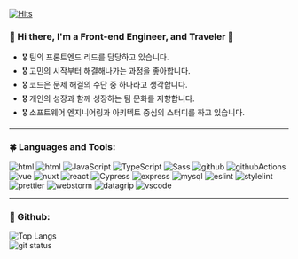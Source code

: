 [![Hits](https://hits.seeyoufarm.com/api/count/incr/badge.svg?url=https%3A%2F%2Fgithub.com%2Fmitrvlr%2Fhit-counter&count_bg=%2334AEFF&title_bg=%23555555&icon=&icon_color=%23FFFFFF&title=hits&edge_flat=false)](https://hits.seeyoufarm.com)

### 🌻 Hi there, I'm a Front-end Engineer, and Traveler 👋

- 🎖 팀의 프론트엔드 리드를 담당하고 있습니다.
- 🎖 고민의 시작부터 해결해나가는 과정을 좋아합니다.
- 🎖 코드은 문제 해결의 수단 중 하나라고 생각합니다.
- 🎖 개인의 성장과 함께 성장하는 팀 문화를 지향합니다.
- 🎖 소프트웨어 엔지니어링과 아키텍트 중심의 스터디를 하고 있습니다.

---

### 🍀 Languages and Tools:
<!-- Copyright by github.com/mitrvlr -->
<img src="https://img.shields.io/badge/-HTML5-E34F26?style=flat&logo=html5&logoColor=fff" alt="html"/> <img src="https://img.shields.io/badge/-CSS3-1572B6?style=flat&logo=css3&logoColor=fff" alt="html"/>
<img src="https://img.shields.io/badge/-JavaScript-F7DF1E?style=flat&logo=javascript&logoColor=333" alt="JavaScript"/> 
<img src="https://img.shields.io/badge/-TypeScript-3178C6?style=flat&logo=typescript&logoColor=fff" alt="TypeScript"/> 
<img src="https://img.shields.io/badge/-Sass-CC6699?style=flat&logo=sass&logoColor=fff" alt="Sass"/> 
<img src="https://img.shields.io/badge/-Github-333?style=flat&logo=github&logoColor=fff" alt="github"/>
<img src="https://img.shields.io/badge/-Github Actions-333?style=flat&logo=githubactions&logoColor=fff" alt="githubActions"/>
<img src="https://img.shields.io/badge/-Vue-4FC08D?style=flat&logo=Vue.js&logoColor=333" alt="vue"/> 
<img src="https://img.shields.io/badge/-Nuxt-00DC82?style=flat&logo=Nuxt.js&logoColor=333" alt="nuxt"/> 
<img src="https://img.shields.io/badge/-React-61DAFB?style=flat&logo=react&logoColor=333" alt="react"/>
<img src="https://img.shields.io/badge/-Cypress-17202C?style=flat&logo=cypress&logoColor=fff" alt="Cypress"/> 
<img src="https://img.shields.io/badge/-express-FFF?style=flat&logo=express&logoColor=333" alt="express"/>
<img src="https://img.shields.io/badge/-MySql-4479A1?style=flat&logo=mysql&logoColor=fff" alt="mysql"/>
<img src="https://img.shields.io/badge/-eslint-4B32C3?style=flat&logo=eslint&logoColor=fff" alt="eslint"/>
<img src="https://img.shields.io/badge/-stylint-263238?style=flat&logo=stylelint&logoColor=fff" alt="stylelint"/>
<img src="https://img.shields.io/badge/-prettier-F7B93E?style=flat&logo=prettier&logoColor=333" alt="prettier"/>
<img src="https://img.shields.io/badge/-webstorm-2AB1AC?style=flat&logo=webstorm&logoColor=fff" alt="webstorm"/>
<img src="https://img.shields.io/badge/-datagrip-66459B?style=flat&logo=datagrip&logoColor=fff" alt="datagrip"/>
<img src="https://img.shields.io/badge/-vscode-007ACC?style=flat&logo=visualstudiocode&logoColor=fff" alt="vscode"/>

---

### 🌱 Github:

![Top Langs](https://github-readme-stats.vercel.app/api/top-langs/?username=mitrvlr&layout=compact&theme=ayu-mirage) <br>
![git status](https://github-readme-stats.vercel.app/api?username=mitrvlr&show_icons=true&hide=contribs,stars&cache_seconds=86400&theme=ayu-mirage)
